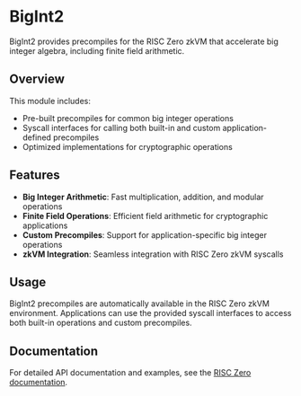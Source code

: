 # BigInt2

BigInt2 provides precompiles for the RISC Zero zkVM that accelerate big integer algebra, including finite field arithmetic.

## Overview

This module includes:
- Pre-built precompiles for common big integer operations
- Syscall interfaces for calling both built-in and custom application-defined precompiles
- Optimized implementations for cryptographic operations

## Features

- **Big Integer Arithmetic**: Fast multiplication, addition, and modular operations
- **Finite Field Operations**: Efficient field arithmetic for cryptographic applications
- **Custom Precompiles**: Support for application-specific big integer operations
- **zkVM Integration**: Seamless integration with RISC Zero zkVM syscalls

## Usage

BigInt2 precompiles are automatically available in the RISC Zero zkVM environment. Applications can use the provided syscall interfaces to access both built-in operations and custom precompiles.

## Documentation

For detailed API documentation and examples, see the [RISC Zero documentation](https://docs.risczero.com).
